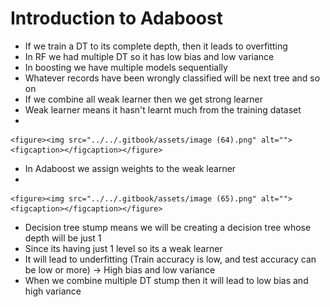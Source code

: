 # Introduction to Adaboost

* &#x20;If we train a DT to its complete depth, then it leads to overfitting
* In RF we had multiple DT so it has low bias and low variance
* In boosting we have multiple models sequentially
* Whatever records have been wrongly classified will be next tree and so on
* If we combine all weak learner then we get strong learner
* Weak learner means it hasn't learnt much from the training dataset
*

    <figure><img src="../../.gitbook/assets/image (64).png" alt=""><figcaption></figcaption></figure>
* &#x20;In Adaboost we assign weights to the weak learner
*

    <figure><img src="../../.gitbook/assets/image (65).png" alt=""><figcaption></figcaption></figure>
* Decision tree stump means we will be creating a decision tree whose depth will be just 1
* Since its having just 1 level so its a weak learner
* It will lead to underfitting (Train accuracy is low, and test accuracy can be low or more) -> High bias and low variance
* When we combine multiple DT stump then it will lead to low bias and high variance
